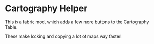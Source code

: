 # Cartography Helper

This is a fabric mod, which adds a few more buttons to the Cartography Table.

These make locking and copying a lot of maps way faster!
